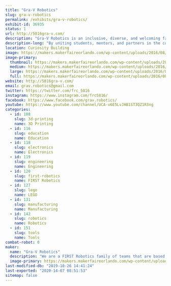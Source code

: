 ```yaml
---
title: "Gra-V Robotics"
slug: gra-v-robotics
permalink: /exhibits/gra-v-robotics/
exhibit-id: 36935
status: 1
url: http://5816gra-v.com/
description: "Gra-V Robotics is an inclusive, diverse, and welcoming family of FIRST Robotics teams consisting of student members from communities throughout Central Florida."
description-long: "By uniting students, mentors, and partners in the community while developing teamwork, business, STEM, and leadership skills that will provide a solid foundation for the future the family of Gra-V Robotics Teams operate teams on all four levels of FIRST.  Our team members come from throughout Central Florida and include public, private, and home schooled students.  With team members from K-12 we have a place in our family for you."
location: Curiosity Building
image: https://makers.makerfaireorlando.com/wp-content/uploads/2016/08/GRA-V-Standard-1-791x1024.png
image-primary:
  thumbnail: https://makers.makerfaireorlando.com/wp-content/uploads/2016/08/GRA-V-Standard-1-150x150.png
  medium: https://makers.makerfaireorlando.com/wp-content/uploads/2016/08/GRA-V-Standard-1-232x300.png
  large: https://makers.makerfaireorlando.com/wp-content/uploads/2016/08/GRA-V-Standard-1-791x1024.png
  full: https://makers.makerfaireorlando.com/wp-content/uploads/2016/08/GRA-V-Standard-1.png
website: http://5816gra-v.com/
email: grav.robotics@gmail.com
twitter: https://twitter.com/frc_5816
instagram: https://www.instagram.com/frc5816/
facebook: https://www.facebook.com/grav.robotics/
youtube: https://www.youtube.com/channel/UCA-v6E5LvJHB1ST3QZ1R3ng
categories:
  - id: 108
    slug: 3d-printing
    name: 3D Printing
  - id: 116
    slug: education
    name: Education
  - id: 118
    slug: electronics
    name: Electronics
  - id: 119
    slug: engineering
    name: Engineering
  - id: 120
    slug: first-robotics
    name: FIRST Robotics
  - id: 127
    slug: lego
    name: LEGO
  - id: 131
    slug: manufacturing
    name: Manufacturing
  - id: 142
    slug: robotics
    name: Robotics
  - id: 151
    slug: tools
    name: Tools
combat-robot: 0
maker:
  name: "Gra-V Robotics"
  description: "We are a FIRST Robotics family of teams that are based in Central Florida.  Our teams, we are open to students in grade K-12 from around Orlando who would like to participate in robotics.  Joins us and have fun #morethanrobots #5816pitcrew #gravtrain"
  image-primary: https://makers.makerfaireorlando.com/wp-content/uploads/2016/08/GRA-V-Standard-791x1024.png
last-modified-db: "2019-10-26 14:41:24"
last-exported: "2020-14-07 08:51:53"
sitemap: false
---
```

